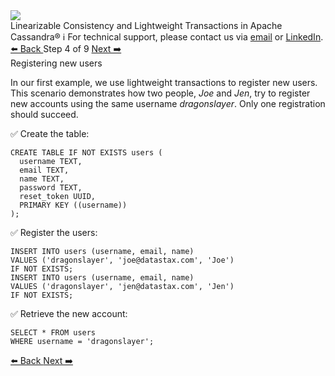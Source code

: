 <!-- TOP -->
<div class="top">
  <img src="https://datastax-academy.github.io/katapod-shared-assets/images/ds-academy-logo.svg" />
  <div class="scenario-title-section">
    <span class="scenario-title">Linearizable Consistency and Lightweight Transactions in Apache Cassandra®</span>
    <span class="scenario-subtitle">ℹ️ For technical support, please contact us via <a href="mailto:aleksandr.volochnev@datastax.com">email</a> or <a href="https://dtsx.io/aleks">LinkedIn</a>.</span>
  </div>
</div>

<!-- NAVIGATION -->
<div id="navigation-top" class="navigation-top">
 <a href='command:katapod.loadPage?[{"step":"step3-cassandra"}]'
   class="btn btn-dark navigation-top-left">⬅️ Back
 </a>
<span class="step-count"> Step 4 of 9</span>
 <a href='command:katapod.loadPage?[{"step":"step5-cassandra"}]' 
    class="btn btn-dark navigation-top-right">Next ➡️
  </a>
</div>

<!-- CONTENT -->

<div class="step-title">Registering new users</div>

In our first example, we use lightweight transactions to register new users. This scenario 
demonstrates how two people, *Joe* and *Jen*, try to register new accounts using the same 
username *dragonslayer*. Only one registration should succeed.

✅ Create the table:
```
CREATE TABLE IF NOT EXISTS users (
  username TEXT,
  email TEXT,
  name TEXT,
  password TEXT,
  reset_token UUID,
  PRIMARY KEY ((username))
);
```

✅ Register the users: 
```
INSERT INTO users (username, email, name) 
VALUES ('dragonslayer', 'joe@datastax.com', 'Joe')
IF NOT EXISTS;
INSERT INTO users (username, email, name) 
VALUES ('dragonslayer', 'jen@datastax.com', 'Jen')
IF NOT EXISTS;
```

✅ Retrieve the new account:
```
SELECT * FROM users
WHERE username = 'dragonslayer';
```


<!-- NAVIGATION -->
<div id="navigation-bottom" class="navigation-bottom">
 <a href='command:katapod.loadPage?[{"step":"step3-cassandra"}]'
   class="btn btn-dark navigation-bottom-left">⬅️ Back
 </a>
 <a href='command:katapod.loadPage?[{"step":"step5-cassandra"}]'
    class="btn btn-dark navigation-bottom-right">Next ➡️
  </a>
</div>

